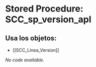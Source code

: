 # Stored Procedure: SCC_sp_version_apl

## Usa los objetos:
- [[SCC_Linea_Version]]

*No code available.*
